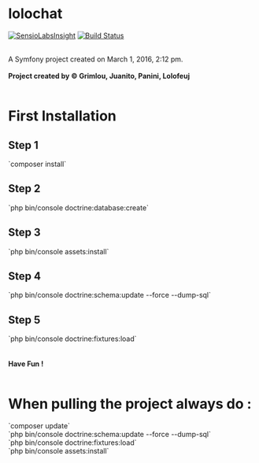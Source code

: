 lolochat
========
[![SensioLabsInsight](https://insight.sensiolabs.com/projects/d7a3b222-449e-4bb1-8c3a-b58d29aeef7a/big.png)](https://insight.sensiolabs.com/projects/d7a3b222-449e-4bb1-8c3a-b58d29aeef7a)
[![Build Status](https://travis-ci.org/MShake/sf.svg?branch=master)](https://travis-ci.org/MShake/sf)
<br /><br />

A Symfony project created on March 1, 2016, 2:12 pm.<br /><br />
<b>Project created by © Grimlou, Juanito, Panini, Lolofeuj</b><br /><br />

<h1>First Installation</h1>
<h2>Step 1</h2>
`composer install`<br />
<h2>Step 2</h2>
`php bin/console doctrine:database:create`<br />
<h2>Step 3</h2>
`php bin/console assets:install`<br />
<h2>Step 4</h2>
`php bin/console doctrine:schema:update --force --dump-sql`<br />
<h2>Step 5</h2>
`php bin/console doctrine:fixtures:load`<br />
<br /><br />
<b>Have Fun !</b>
<br /><br />


<h1>When pulling the project always do :</h1>
`composer update`<br />
`php bin/console doctrine:schema:update --force --dump-sql`<br />
`php bin/console doctrine:fixtures:load`<br />
`php bin/console assets:install`
<br /><br />
